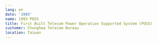 ```yaml
---
lang: en
date: '1993'
name: 1993 POSS
title: First Built Telecom Power Operation Supported System (POSS)
customer: Chunghwa Telecom Bureau
location: Taiwan
---
```


